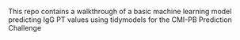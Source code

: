 This repo contains a walkthrough of a basic machine learning model predicting IgG PT values using tidymodels for the CMI-PB Prediction Challenge 
